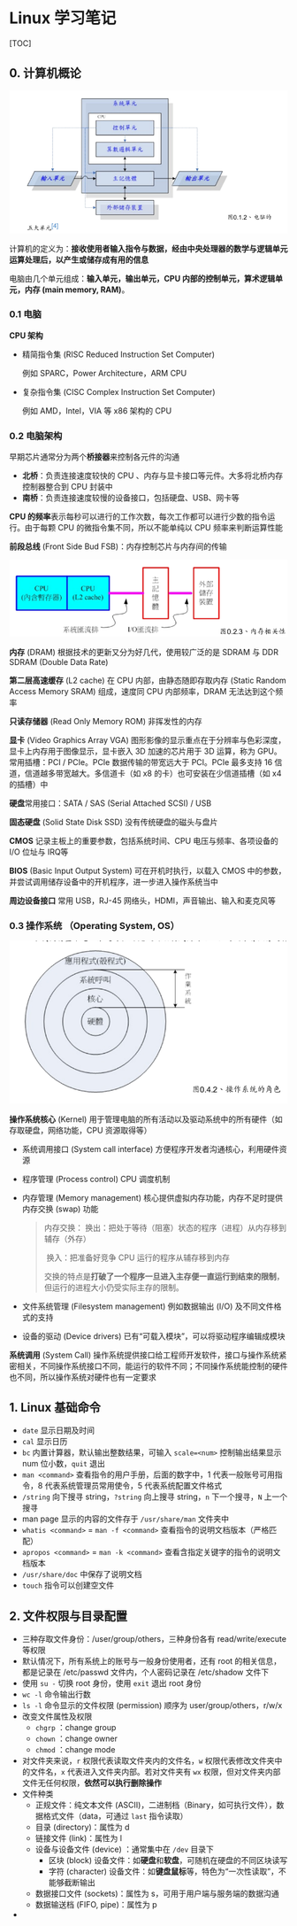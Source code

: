 # Linux 学习笔记

[TOC]

## 0. 计算机概论

![](_static/linux0.png)

计算机的定义为：**接收使用者输入指令与数据，经由中央处理器的数学与逻辑单元运算处理后，以产生或储存成有用的信息**

电脑由几个单元组成：**输入单元，输出单元，CPU 内部的控制单元，算术逻辑单元，内存 (main memory, RAM)**。

### 0.1 电脑

**CPU 架构**

- 精简指令集 (RISC Reduced Instruction Set Computer)

  例如 SPARC，Power Architecture，ARM CPU

- 复杂指令集 (CISC Complex Instruction Set Computer)

  例如 AMD，Intel，VIA 等 x86 架构的 CPU

### 0.2 电脑架构

早期芯片通常分为两个**桥接器**来控制各元件的沟通

- **北桥**：负责连接速度较快的 CPU 、内存与显卡接口等元件。大多将北桥内存控制器整合到 CPU 封装中
- **南桥**：负责连接速度较慢的设备接口，包括硬盘、USB、网卡等

**CPU 的频率**表示每秒可以进行的工作次数，每次工作都可以进行少数的指令运行。由于每颗 CPU 的微指令集不同，所以不能单纯以 CPU 频率来判断运算性能

**前段总线** (Front Side Bud FSB)：内存控制芯片与内存间的传输

![](_static/linux0.2.png)

**内存** (DRAM) 根据技术的更新又分为好几代，使用较广泛的是 SDRAM 与 DDR SDRAM (Double Data Rate)

**第二层高速缓存** (L2 cache) 在 CPU 内部，由静态随即存取内存 (Static Random Access Memory SRAM) 组成，速度同 CPU 内部频率，DRAM 无法达到这个频率

**只读存储器** (Read Only Memory ROM) 非挥发性的内存

**显卡** (Video Graphics Array VGA) 图形影像的显示重点在于分辨率与色彩深度，显卡上内存用于图像显示，显卡嵌入 3D 加速的芯片用于 3D 运算，称为 GPU。常用插槽：PCI / PCIe。PCIe 数据传输的带宽远大于 PCI。PCIe 最多支持 16 信道，信道越多带宽越大。多信道卡（如 x8 的卡）也可安装在少信道插槽（如 x4 的插槽）中

**硬盘**常用接口：SATA / SAS (Serial Attached SCSI) / USB

**固态硬盘** (Solid State Disk SSD) 没有传统硬盘的磁头与盘片

**CMOS** 记录主板上的重要参数，包括系统时间、CPU 电压与频率、各项设备的 I/O 位址与 IRQ等

**BIOS** (Basic Input Output System) 可在开机时执行，以载入 CMOS 中的参数，并尝试调用储存设备中的开机程序，进一步进入操作系统当中

**周边设备接口** 常用 USB，RJ-45 网络头，HDMI，声音输出、输入和麦克风等

### 0.3 操作系统 （Operating System, OS）

![](_static/linux0.3.png)

**操作系统核心** (Kernel) 用于管理电脑的所有活动以及驱动系统中的所有硬件（如存取硬盘，网络功能，CPU 资源取得等）

- 系统调用接口 (System call interface) 方便程序开发者沟通核心，利用硬件资源

- 程序管理 (Process control) CPU 调度机制

- 内存管理 (Memory management) 核心提供虚拟内存功能，内存不足时提供内存交换 (swap) 功能 

  > 内存交换：	换出：把处于等待（阻塞）状态的程序（进程）从内存移到辅存（外存）
  >
  > ​						换入：把准备好竞争 CPU 运行的程序从辅存移到内存
  >
  > 交换的特点是**打破了一个程序一旦进入主存便一直运行到结束的限制**，但运行的进程大小仍受实际主存的限制。

- 文件系统管理 (Filesystem management) 例如数据输出 (I/O) 及不同文件格式的支持

- 设备的驱动 (Device drivers) 已有“可载入模块”，可以将驱动程序编辑成模块

**系统调用** (System Call) 操作系统提供接口给工程师开发软件，接口与操作系统紧密相关，不同操作系统接口不同，能运行的软件不同；不同操作系统能控制的硬件也不同，所以操作系统对硬件也有一定要求

## 1. Linux 基础命令

- `date` 显示日期及时间
- `cal` 显示日历
- `bc` 内置计算器，默认输出整数结果，可输入 `scale=<num>` 控制输出结果显示 num 位小数，`quit` 退出
- `man <command>` 查看指令的用户手册，后面的数字中，1 代表一般账号可用指令，8 代表系统管理员常用使令，5 代表系统配置文件格式
- `/string` 向下搜寻 string，`?string` 向上搜寻 string，`n` 下一个搜寻，`N` 上一个搜寻
- man page 显示的内容的文件存于 `/usr/share/man` 文件夹中
- `whatis <command>` = `man -f <command>` 查看指令的说明文档版本（严格匹配）
- `apropos <command>` = `man -k <command>` 查看含指定关键字的指令的说明文档版本
- `/usr/share/doc` 中保存了说明文档
- `touch` 指令可以创建空文件

## 2. 文件权限与目录配置

- 三种存取文件身份：/user/group/others，三种身份各有 read/write/execute 等权限
- 默认情况下，所有系统上的账号与一般身份使用者，还有 root 的相关信息，都是记录在 /etc/passwd 文件内，个人密码记录在 /etc/shadow 文件下
- 使用 `su -` 切换 root 身份，使用 `exit` 退出 root 身份
- `wc -l` 命令输出行数
- `ls -l` 命令显示的文件权限 (permission) 顺序为 user/group/others，r/w/x
- 改变文件属性及权限
  - `chgrp` ：change group
  - `chown` ：change owner
  - `chmod` ：change mode
- 对文件夹来说，`r` 权限代表读取文件夹内的文件名，`w` 权限代表修改文件夹中的文件名，`x` 代表进入文件夹内部。若对文件夹有 `wx` 权限，但对文件夹内部文件无任何权限，**依然可以执行删除操作**
- 文件种类
  - 正规文件：纯文本文件 (ASCII)，二进制档（Binary，如可执行文件），数据格式文件（data，可通过 `last` 指令读取）
  - 目录 (directory)：属性为 d
  - 链接文件 (link)：属性为 l
  - 设备与设备文件 (device) ：通常集中在 `/dev` 目录下
    - 区块 (block) 设备文件：如**硬盘**和**软盘**，可随机在硬盘的不同区块读写
    - 字符 (character) 设备文件：如**键盘鼠标**等，特色为“一次性读取”，不能够截断输出
  - 数据接口文件 (sockets)：属性为 s，可用于用户端与服务端的数据沟通
  - 数据输送档 (FIFO, pipe)：属性为 p
- 

